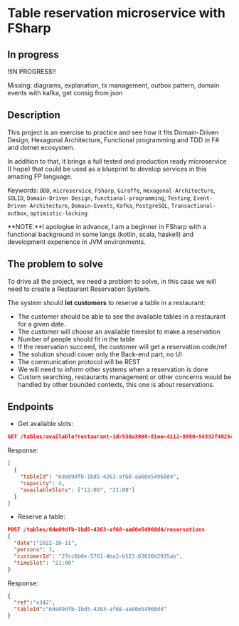 # Table reservation microservice with FSharp

## In progress

!!IN PROGRESS!!

Missing:  diagrams, explanation, tx management, outbox pattern, domain events with kafka, get consig from json

## Description

This project is an exercise to practice and see how it fits Domain-Driven Design, Hexagonal Architecture, Functional programming and TDD in F# and dotnet ecosystem.

In addition to that, it brings a full tested and production ready microservice (I hope) that could be used as a blueprint to develop services in this amazing FP language.

Keywords: `DDD`, `microservice`, `FSharp`, `Giraffe`, `Hexagonal-Architecture`, `SOLID`, `Domain-Driven Design`, `functional-programming`,
`Testing`, `Event-Driven Architecture`, `Domain-Events`, `Kafka`, `PostgreSQL`, `Transactional-outbox`, `optimistic-locking`

**NOTE:**I apologise in advance, I am a beginner in FSharp with a functional background in some langs (kotlin, scala, haskell) and development experience in JVM environments.

## The problem to solve

To drive all the project, we need a problem to solve, in this case we will need to create a Restaurant Reservation System.

The system should **let customers** to reserve a table in a restaurant:

- The customer should be able to see the available tables in a restaurant for a given date.
- The customer will choose an available timeslot to make a reservation
- Number of people should fit in the table
- If the reservation succeed, the customer will get a reservation code/ref
- The solution shoudl cover only the Back-end part, no UI
- The communication protocol will be REST
- We will need to inform other systems when a reservation is done
- Custom searching, restaurants management or other concerns would be handled by other bounded contexts, this one is about reservations.

## Endpoints

- Get available slots:
```json
GET /tables/available?restaurant-id=530a3998-81ee-4112-8080-54332f4025ee&date=2022-10-11
```
Response:
```json
[
  {
    "tableId": "6de09dfb-1bd5-4263-af68-aa60e54968d4",
    "capacity": 4,
    "availableSlots": ["12:00", "21:00"]
  }
]
```

- Reserve a table:
```json
POST /tables/6de09dfb-1bd5-4263-af68-aa60e54968d4/reservations 
{
  "date":"2022-10-11", 
  "persons": 3, 
  "customerId": "27cc6b6e-5761-4ba2-b523-63630d2935ab", 
  "timeSlot": "21:00" 
}
```
Response:
```json
{
  "ref":"x342", 
  "tableId":"6de09dfb-1bd5-4263-af68-aa60e54968d4"
}
```